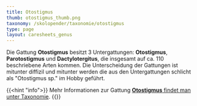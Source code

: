 ```yaml
---
title: Otostigmus
thumb: otostigmus_thumb.png
taxonomy: /skolopender/taxonomie/otostigmus
type: page
layout: caresheets_genus
---
```


Die Gattung **Otostigmus** besitzt 3 Untergattungen: **Otostigmus**, **Parotostigmus** und **Dactylotergitus**, die insgesamt auf ca. 110 beschriebene Arten kommen. Die Unterscheidung der Gattungen ist mitunter diffizil und mitunter werden die aus den Untergattungen schlicht als "Otostigmus sp." im Hobby geführt.

{{<hint "info">}}
Mehr Informationen zur Gattung [**Otostigmus** findet man unter Taxonomie](/skolopender/taxonomie/scolopendromorpha/otostigmus/).
{{</hint>}}

